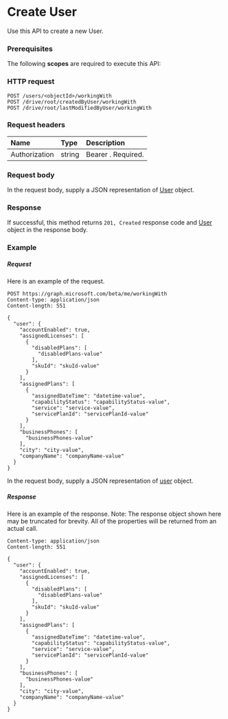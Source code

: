 # Create User

Use this API to create a new User.
### Prerequisites
The following **scopes** are required to execute this API: 
### HTTP request
<!-- { "blockType": "ignored" } -->
```http
POST /users/<objectId>/workingWith
POST /drive/root/createdByUser/workingWith
POST /drive/root/lastModifiedByUser/workingWith

```
### Request headers
| Name       | Type | Description|
|:---------------|:--------|:----------|
| Authorization  | string  | Bearer <token>. Required. |

### Request body
In the request body, supply a JSON representation of [User](../resources/user.md) object.


### Response
If successful, this method returns `201, Created` response code and [User](../resources/user.md) object in the response body.

### Example
##### Request
Here is an example of the request.
<!-- {
  "blockType": "request",
  "name": "create_user_from_user"
}-->
```http
POST https://graph.microsoft.com/beta/me/workingWith
Content-type: application/json
Content-length: 551

{
  "user": {
    "accountEnabled": true,
    "assignedLicenses": [
      {
        "disabledPlans": [
          "disabledPlans-value"
        ],
        "skuId": "skuId-value"
      }
    ],
    "assignedPlans": [
      {
        "assignedDateTime": "datetime-value",
        "capabilityStatus": "capabilityStatus-value",
        "service": "service-value",
        "servicePlanId": "servicePlanId-value"
      }
    ],
    "businessPhones": [
      "businessPhones-value"
    ],
    "city": "city-value",
    "companyName": "companyName-value"
  }
}
```
In the request body, supply a JSON representation of [user](../resources/user.md) object.
##### Response
Here is an example of the response. Note: The response object shown here may be truncated for brevity. All of the properties will be returned from an actual call.
<!-- {
  "blockType": "response",
  "truncated": true,
  "@odata.type": "microsoft.graph.user"
} -->
```http
Content-type: application/json
Content-length: 551

{
  "user": {
    "accountEnabled": true,
    "assignedLicenses": [
      {
        "disabledPlans": [
          "disabledPlans-value"
        ],
        "skuId": "skuId-value"
      }
    ],
    "assignedPlans": [
      {
        "assignedDateTime": "datetime-value",
        "capabilityStatus": "capabilityStatus-value",
        "service": "service-value",
        "servicePlanId": "servicePlanId-value"
      }
    ],
    "businessPhones": [
      "businessPhones-value"
    ],
    "city": "city-value",
    "companyName": "companyName-value"
  }
}
```

<!-- uuid: 8fcb5dbc-d5aa-4681-8e31-b001d5168d79
2015-10-25 14:57:30 UTC -->
<!-- {
  "type": "#page.annotation",
  "description": "Create User",
  "keywords": "",
  "section": "documentation",
  "tocPath": ""
}-->